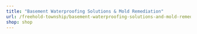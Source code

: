 ```yaml
---
title: "Basement Waterproofing Solutions & Mold Remediation"
url: /freehold-township/basement-waterproofing-solutions-and-mold-remediation/
shop: shop
---
```

